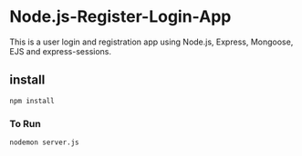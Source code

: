 # Node.js-Register-Login-App

This is a user login and registration app using Node.js, Express, Mongoose, EJS and express-sessions.

## install
```
npm install
```

### To Run
```
nodemon server.js
```
